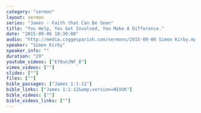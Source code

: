 ```yaml
---
category: "sermon"
layout: sermon
series: "James - Faith that Can Be Seen"
title: "You Help, You Get Involved, You Make A Difference."
date: "2015-09-06 10:30:00"
audio: "http://media.coggesparish.com/sermons/2015-09-06 Simon Kirby.mp3"
speaker: "Simon Kirby"
speaker_info: ""
duration: "29"
youtube_videos: ["EYOunJNF_8"]
vimeo_videos: [""]
slides: [""]
files: [""]
bible_passages: ["James 1:1-12"]
bible_links: ["James 1:1-12&amp;version=NIVUK"]
bible_videos: [""]
bible_videos_links: [""]
---
```

